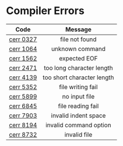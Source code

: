 # Compiler Errors

|Code|Message|
|:---:|:---:|
|[cerr 0327](https://github.com/Garnet3106/chestnut/blob/develop/docs/releases/ches0/tools/compiler/errors/cerr0327.md)|file not found|
|[cerr 1064](https://github.com/Garnet3106/chestnut/blob/develop/docs/releases/ches0/tools/compiler/errors/cerr1064.md)|unknown command|
|[cerr 1562](https://github.com/Garnet3106/chestnut/blob/develop/docs/releases/ches0/tools/compiler/errors/cerr1562.md)|expected EOF|
|[cerr 2471](https://github.com/Garnet3106/chestnut/blob/develop/docs/releases/ches0/errors/cerr2471.md)|too long character length|
|[cerr 4139](https://github.com/Garnet3106/chestnut/blob/develop/docs/releases/ches0/tools/compiler/errors/cerr4139.md)|too short character length|
|[cerr 5352](https://github.com/Garnet3106/chestnut/blob/develop/docs/releases/ches0/tools/compiler/errors/cerr5352.md)|file writing fail|
|[cerr 5899](https://github.com/Garnet3106/chestnut/blob/develop/docs/releases/ches0/tools/compiler/errors/cerr5899.md)|no input file|
|[cerr 6845](https://github.com/Garnet3106/chestnut/blob/develop/docs/releases/ches0/tools/compiler/errors/cerr0845.md)|file reading fail|
|[cerr 7903](https://github.com/Garnet3106/chestnut/blob/develop/docs/releases/ches0/tools/compiler/errors/cerr7903.md)|invalid indent space|
|[cerr 8194](https://github.com/Garnet3106/chestnut/blob/develop/docs/releases/ches0/tools/compiler/errors/cerr8194.md)|invalid command option|
|[cerr 8732](https://github.com/Garnet3106/chestnut/blob/develop/docs/releases/ches0/tools/compiler/errors/cerr8732.md)|invalid file|
